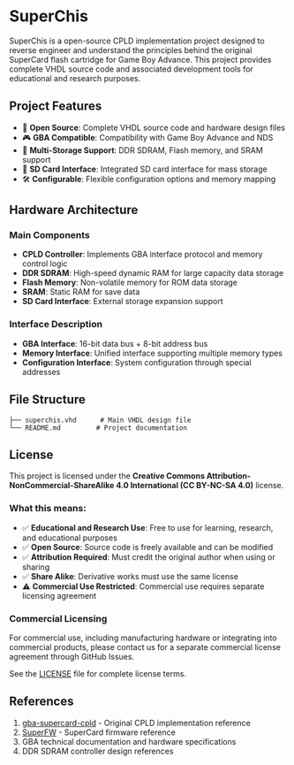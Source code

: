# SuperChis

SuperChis is a open-source CPLD implementation project designed to reverse engineer and understand the principles behind the original SuperCard flash cartridge for Game Boy Advance. This project provides complete VHDL source code and associated development tools for educational and research purposes.

## Project Features

- 🔧 **Open Source**: Complete VHDL source code and hardware design files
- 🎮 **GBA Compatible**: Compatibility with Game Boy Advance and NDS
- 💾 **Multi-Storage Support**: DDR SDRAM, Flash memory, and SRAM support
- 💾 **SD Card Interface**: Integrated SD card interface for mass storage
- 🛠️ **Configurable**: Flexible configuration options and memory mapping

## Hardware Architecture

### Main Components
- **CPLD Controller**: Implements GBA interface protocol and memory control logic
- **DDR SDRAM**: High-speed dynamic RAM for large capacity data storage
- **Flash Memory**: Non-volatile memory for ROM data storage
- **SRAM**: Static RAM for save data
- **SD Card Interface**: External storage expansion support

### Interface Description
- **GBA Interface**: 16-bit data bus + 8-bit address bus
- **Memory Interface**: Unified interface supporting multiple memory types
- **Configuration Interface**: System configuration through special addresses

## File Structure

```
├── superchis.vhd      # Main VHDL design file
└── README.md         # Project documentation
```

## License

This project is licensed under the **Creative Commons Attribution-NonCommercial-ShareAlike 4.0 International (CC BY-NC-SA 4.0)** license.

### What this means:

- ✅ **Educational and Research Use**: Free to use for learning, research, and educational purposes
- ✅ **Open Source**: Source code is freely available and can be modified
- ✅ **Attribution Required**: Must credit the original author when using or sharing
- ✅ **Share Alike**: Derivative works must use the same license
- ⚠️ **Commercial Use Restricted**: Commercial use requires separate licensing agreement

### Commercial Licensing

For commercial use, including manufacturing hardware or integrating into commercial products, please contact us for a separate commercial license agreement through GitHub Issues.

See the [LICENSE](LICENSE) file for complete license terms.

## References

1. [gba-supercard-cpld](https://github.com/davidgfnet/gba-supercard-cpld) - Original CPLD implementation reference
2. [SuperFW](https://github.com/davidgfnet/superfw) - SuperCard firmware reference
3. GBA technical documentation and hardware specifications
4. DDR SDRAM controller design references
